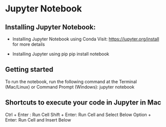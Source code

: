 # Jupyter Notebook

## Installing Jupyter Notebook:

* Installing Jupyter Notebook using Conda
Visit: https://jupyter.org/install for more details

* Installing Jupyter using pip
pip install notebook


## Getting started

To run the notebook, run the following command at the Terminal (Mac/Linux) or Command Prompt (Windows):
jupyter notebook


## Shortcuts to execute your code in Jupyter in Mac

Ctrl + Enter : Run Cell
Shift + Enter: Run Cell and Select Below
Option + Enter: Run Cell and Insert Below
